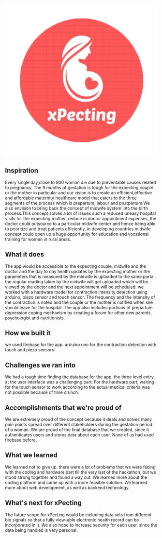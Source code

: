 ![Project Logo](/App/logonew.png)
## Inspiration 

Every single day,close to 800 woman die due to preventable causes related to pregnancy. The 9 months of gestation is tough for the expecting couple or the mother in particular and our vision is to create an efficient,effective and affordable maternity healthcare model that caters to the three segments of the process which is prepartum, labour and postpartum.We also envision to bring back the concept of midwife system into the birth process.This concept solves a lot of issues such a reduced uneasy hospital visits for the expecting mother, reduce in doctor appointment expenses, the doctor could outsource to a particular midwife center and hence being able to prioritize and treat patients efficiently, in developing countries midwife concept could open up a huge opportunity for education and vocational training for women in rural areas. 

## What it does

The app would be accessible to the expecting couple, midwife and the doctor and the day to day health updates by the expecting mother or the parameters that is measured by the midwife is uploaded to the same portal. the regular reading taken by the midwife will get uploaded which will be viewed by the doctor and the next appointment will be scheduled. we worked with a hardware model for contraction intensity detection using arduino, piezo sensor and touch sensor. The frequency and the intensity of the contraction is noted and the couple or the mother is notified when she should leave for the hospital. The app also includes portions of prepartum depression coping mechanism by creating a forum for other new parents, psychologist and nutritionists.  

## How we built it

 we used firebase for the app. arduino uno for the contraction detection with touch and piezo sensors.

## Challenges we ran into

We had a tough time finding the database for the app. the three level entry at the user interface was a challenging part. For the hardware part, waiting for the touch sensor to work according to the actual medical criteria was not possible because of time crunch. 

## Accomplishments that we're proud of

We are extremely proud of the concept because it deals and solves many pain points spread over different stakeholders during the gestation period of a woman. We are proud of the final database that we created, since it authenticates users and stores data about each user. None of us had used firebase before.

## What we learned

We learned not to give up. there were a lot of problems that we were facing with the coding and hardware part till the very last of the hackathon, but we stood strong together and found a way out. We learned more about the coding platform and came up with a more feasible solution. We learned more about web development, as well as backend technology.

## What's next for xPecting

The future scope for xPecting would be including data sets from different bio signals so that a fully view-able electronic health record can be incorporated in it. We also hope to increase security for each user, since the data being handled is very personal. 
